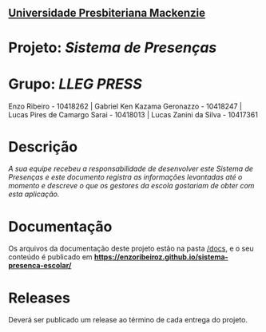 <h2><a href= "https://www.mackenzie.br">Universidade Presbiteriana Mackenzie</a></h2>

# Projeto: *Sistema de Presenças*

# Grupo: *LLEG PRESS*
Enzo Ribeiro - 10418262 |
Gabriel Ken Kazama Geronazzo - 10418247 |
Lucas Pires de Camargo Sarai - 10418013 |
Lucas Zanini da Silva - 10417361


# Descrição

*A sua equipe recebeu a responsabilidade de desenvolver este Sistema
de Presenças e este documento registra as informações levantadas até o
momento e descreve o que os gestores da escola gostariam de obter com esta
aplicação.*

# Documentação

Os arquivos da documentação deste projeto estão na pasta [/docs](/docs), e o seu conteúdo é publicado em **https://enzoribeiroz.github.io/sistema-presenca-escolar/**


# Releases

Deverá ser publicado um release ao término de cada entrega do projeto.

